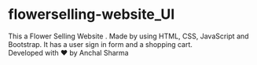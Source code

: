 # flowerselling-website_UI
This a Flower Selling Website . Made by using HTML, CSS, JavaScript and Bootstrap. It has a user sign in form and a shopping cart.
<br>
Developed with ❤️ by Anchal Sharma
